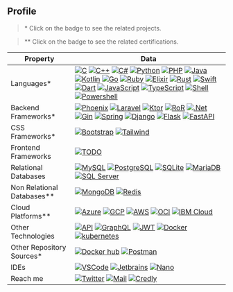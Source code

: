 ## Profile

> \* Click on the badge to see the related projects.

> ** Click on the badge to see the related certifications.

| Property                 | Data  |
|-------------------------|------|
| Languages* | [![C](https://img.shields.io/badge/-C-A8B9CC?style=flat-square&logo=c&logoColor=white)](#profile) [![C++](https://img.shields.io/badge/-C++-00599C?style=flat-square&logo=Cplusplus&logoColor=white)](#profile) [![C#](https://img.shields.io/badge/-C%23-239120?style=flat-square&logo=csharp&logoColor=white)](https://github.com/search?l=C%23&q=user%3Akuro-vale&type=Repositories) [![Python](https://img.shields.io/badge/-Python-3776AB?style=flat-square&logo=python&logoColor=white)](https://github.com/search?l=Python&q=user%3Akuro-vale&type=Repositories) [![PHP](https://img.shields.io/badge/-PHP-777BB4?style=flat-square&logo=php&logoColor=white)](#profile) [![Java](https://tinyurl.com/3zwxkntb)](https://github.com/search?l=Java&q=user%3Akuro-vale&type=Repositories) [![Kotlin](https://img.shields.io/badge/-Kotlin-7F52FF?style=flat-square&logo=kotlin&logoColor=white)](#profile) [![Go](https://img.shields.io/badge/-Go-00ADD8?style=flat-square&logo=go&logoColor=white)](#profile) [![Ruby](https://img.shields.io/badge/-Ruby-CC342D?style=flat-square&logo=ruby&logoColor=white)](#profile) [![Elixir](https://img.shields.io/badge/-Elixir-4B275F?style=flat-square&logo=elixir&logoColor=white)](#profile) [![Rust](https://img.shields.io/badge/-Rust-black?style=flat-square&logo=rust&logoColor=white)](#profile) [![Swift](https://img.shields.io/badge/-Swift-F05138?style=flat-square&logo=swift&logoColor=white)](#profile) [![Dart](https://img.shields.io/badge/-Dart-0175C2?style=flat-square&logo=dart&logoColor=white)](#profile) [![JavaScript](https://img.shields.io/badge/-JavaScript-F7DF1E?style=flat-square&logo=javascript&logoColor=white)](#profile) [![TypeScript](https://img.shields.io/badge/-TypeScript-3178C6?style=flat-square&logo=typescript&logoColor=white)](#profile) [![Shell](https://img.shields.io/badge/-Shell-4EAA25?style=flat-square&logo=gnubash&logoColor=white)](https://github.com/search?q=user%3Akuro-vale+bash-script) [![Powershell](https://img.shields.io/badge/-PowerShell-5391FE?style=flat-square&logo=powershell&logoColor=white)](https://github.com/search?q=user%3Akuro-vale+powershell) |
| Backend Frameworks* | [![Phoenix](https://tinyurl.com/yfr7mre9)](https://github.com/search?q=user%3Akuro-vale+phoenix) [![Laravel](https://img.shields.io/badge/-Laravel-FF2D20?style=flat-square&logo=laravel&logoColor=white)](https://github.com/search?q=user%3Akuro-vale+laravel) [![Ktor](https://tinyurl.com/yfrj3uc4)](https://github.com/search?q=user%3Akuro-vale+ktor) [![RoR](https://img.shields.io/badge/-Rails-CC0000?style=flat-square&logo=rubyonrails&logoColor=white)](https://github.com/search?q=user%3Akuro-vale+ruby-on-rails) [![.Net](https://img.shields.io/badge/-ASP.NET-512BD4?style=flat-square&logo=dotnet&logoColor=white)](https://github.com/search?q=user%3Akuro-vale+dotnet) [![Gin](https://tinyurl.com/yckh3cef)](https://github.com/search?q=user%3Akuro-vale+gin-gonic) [![Spring](https://img.shields.io/badge/-Spring%20Boot-6DB33F?style=flat-square&logo=spring&logoColor=white)](https://github.com/search?q=user%3Akuro-vale+spring-boot) [![Django](https://img.shields.io/badge/-Django-092E20?style=flat-square&logo=django&logoColor=white)](https://github.com/search?q=user%3Akuro-vale+django) [![Flask](https://img.shields.io/badge/-Flask-000000?style=flat-square&logo=flask&logoColor=white)](https://github.com/search?q=user%3Akuro-vale+flask) [![FastAPI](https://img.shields.io/badge/-FastAPI-009688?style=flat-square&logo=fastapi&logoColor=white)](https://github.com/search?q=user%3Akuro-vale+fastapi) |
| CSS Frameworks* | [![Bootstrap](https://img.shields.io/badge/-Bootstrap-7952B3?style=flat-square&logo=bootstrap&logoColor=white)](https://github.com/search?q=user%3Akuro-vale+bootstrap) [![Tailwind](https://img.shields.io/badge/-Tailwind-06B6D4?style=flat-square&logo=tailwindcss&logoColor=white)](https://github.com/search?q=user%3Akuro-vale+tailwindcss) |
| Frontend Frameworks | [![TODO](https://img.shields.io/badge/-TODO-black?style=flat-square)](#profile) |
| Relational Databases | [![MySQL](https://img.shields.io/badge/-MySQL-4479A1?style=flat-square&logo=mysql&logoColor=white)](#profile) [![PostgreSQL](https://img.shields.io/badge/-PostgreSQL-4169E1?style=flat-square&logo=postgresql&logoColor=white)](#profile) [![SQLite](https://img.shields.io/badge/-SQLite-003B57?style=flat-square&logo=sqlite&logoColor=white)](#profile) [![MariaDB](https://img.shields.io/badge/-MariaDB-003545?style=flat-square&logo=mariadb&logoColor=white)](#profile) [![SQL Server](https://img.shields.io/badge/-SQL%20Server-CC2927?style=flat-square&logo=microsoftsqlserver&logoColor=white)](#profile) |
| Non Relational Databases** | [![MongoDB](https://img.shields.io/badge/-MongoDB-47A248?style=flat-square&logo=mongodb&logoColor=white)](https://tinyurl.com/ytz2p743) [![Redis](https://img.shields.io/badge/-Redis-DC382D?style=flat-square&logo=redis&logoColor=white)](https://www.credential.net/b21133ba-763f-41a5-87fc-c2fbe7f3e061#gs.bt8583) |
| Cloud Platforms** | [![Azure](https://img.shields.io/badge/-Azure-0078D4?style=flat-square&logo=microsoftazure&logoColor=white)](https://docs.microsoft.com/en-us/users/juliansalcedo-0846/transcript/3v28t0gqrmjknzv) [![GCP](https://img.shields.io/badge/-Google%20Cloud-4285F4?style=flat-square&logo=googlecloud&logoColor=white)](https://www.cloudskillsboost.google/public_profiles/f3753c2a-c461-48a8-82bc-ef86968a2576) [![AWS](https://img.shields.io/badge/-Amazon%20Web%20Services-232F3E?style=flat-square&logo=amazonaws&logoColor=white)](https://drive.google.com/drive/folders/185U-qtvRU5jZXVrFExhRky9ecl6-UbwH) [![OCI](https://img.shields.io/badge/-Oracle%20Cloud-F80000?style=flat-square&logo=oracle&logoColor=white)](https://catalog-education.oracle.com/pls/certview/sharebadge?id=9A3B699E3B2AD9D4660B643BF56EDD4407F3D4060191DA21C5E84F13B9FBD81E) [![IBM Cloud](https://img.shields.io/badge/-IBM%20Cloud-1261FE?style=flat-square&logo=ibmcloud&logoColor=white)](https://courses.cognitiveclass.ai/certificates/3ecc2d11f98e44aab32f184785a62cc4) |
| Other Technologies | [![API](https://img.shields.io/badge/-RestAPI-black?style=flat-square)](https://github.com/search?q=user%3Akuro-vale+rest-api) [![GraphQL](https://img.shields.io/badge/-GraphQL-E10098?style=flat-square&logo=graphql&logoColor=white)](https://github.com/search?q=user%3Akuro-vale+graphql) [![JWT](https://tinyurl.com/3crpnbkp)](https://github.com/search?q=user%3Akuro-vale+jwt) [![Docker](https://img.shields.io/badge/-Docker-2496ED?style=flat-square&logo=docker&logoColor=white)](#profile) [![kubernetes](https://img.shields.io/badge/-Kubernetes-326CE5?style=flat-square&logo=kubernetes&logoColor=white)](#profile) |
| Other Repository Sources* | [![Docker hub](https://img.shields.io/badge/-Docker%20Hub-2496ED?style=flat-square&logo=docker&logoColor=white)](https://hub.docker.com/u/kurovale) [![Postman](https://img.shields.io/badge/-Postman-FF6C37?style=flat-square&logo=postman&logoColor=white)](https://www.postman.com/kurovale) |
| IDEs | [![VSCode](https://img.shields.io/badge/-Visual%20Studio%20Code-007ACC?style=flat-square&logo=visualstudiocode&logoColor=white)](#profile) [![Jetbrains](https://img.shields.io/badge/-Jetbrains%20Suite-000000?style=flat-square&logo=jetbrains&logoColor=white)](#profile) [![Nano](https://tinyurl.com/y7nnt3at)](#profile) |
| Reach me | [![Twitter](https://img.shields.io/badge/-Twitter-1DA1F2?style=flat-square&logo=twitter&logoColor=white)](https://twitter.com/kuro_vale) [![Mail](https://img.shields.io/badge/-Gmail-EA4335?style=flat-square&logo=gmail&logoColor=white)](mailto:jsalcedo218@gmail.com) [![Credly](https://img.shields.io/badge/-Credly-FF6B00?style=flat-square&logo=credly&logoColor=white)](https://www.credly.com/users/kurovale/badges) |
